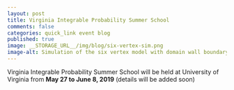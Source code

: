 ```yaml
---
layout: post
title: Virginia Integrable Probability Summer School
comments: false
categories: quick_link event blog
published: true
image: __STORAGE_URL__/img/blog/six-vertex-sim.png
image-alt: Simulation of the six vertex model with domain wall boundary conditions and gaseous phase (simulation due to Shreyas Balaji)
---
```


<div>Virginia Integrable Probability Summer School will be held
at University of Virginia
from <b>May 27 to June 8, 2019</b> (details will be added soon)</div>